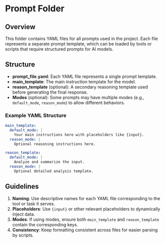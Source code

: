 # Prompt Folder

## Overview
This folder contains YAML files for all prompts used in the project. Each file represents a separate prompt template, which can be loaded by tools or scripts that require structured prompts for AI models.

## Structure
- **prompt_file.yaml**: Each YAML file represents a single prompt template.
- **main_template**: The main instruction template for the model.
- **reason_template** (optional): A secondary reasoning template used before generating the final response.
- **Modes** (optional): Some prompts may have multiple modes (e.g., `default_mode`, `reason_mode`) to allow different behaviors.

### Example YAML Structure
```yaml
main_template:
  default_mode: |
    Your main instructions here with placeholders like {input}.
  reason_mode: |
    Optional reasoning instructions here.

reason_template:
  default_mode: |
    Analyze and summarize the input.
  reason_mode: |
    Optional detailed analysis template.
```

## Guidelines
1. **Naming**: Use descriptive names for each YAML file corresponding to the tool or task it serves.
2. **Placeholders**: Use `{input}` or other relevant placeholders to dynamically inject data.
3. **Modes**: If using modes, ensure both `main_template` and `reason_template` contain the corresponding keys.
4. **Consistency**: Keep formatting consistent across files for easier parsing by scripts.
